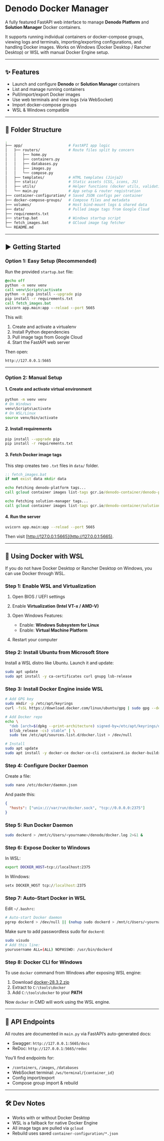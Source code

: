 # Denodo Docker Manager

A fully featured FastAPI web interface to manage **Denodo Platform** and **Solution Manager** Docker containers.

It supports running individual containers or docker-compose groups, viewing logs and terminals, importing/exporting configurations, and handling Docker images. Works on Windows (Docker Desktop / Rancher Desktop) or WSL with manual Docker Engine setup.

---

## ✨ Features

* Launch and configure **Denodo** or **Solution Manager** containers
* List and manage running containers
* Pull/import/export Docker images
* Use web terminals and view logs (via WebSocket)
* Import docker-compose groups
* WSL & Windows compatible

---

## 📂 Folder Structure

```bash
.
├── app/                     # FastAPI app logic
│   ├── routers/             # Route files split by concern
│   │   ├── home.py
│   │   ├── containers.py
│   │   ├── databases.py
│   │   ├── images.py
│   │   └── compose.py
│   ├── templates/           # HTML templates (Jinja2)
│   ├── static/              # Static assets (CSS, icons, JS)
│   ├── utils/               # Helper functions (docker utils, validation)
│   └── main.py              # App setup & router registration
├── container-configuration/ # Saved JSON configs per container
├── docker-compose-groups/   # Compose files and metadata
├── volumes/                 # Host bind-mount logs & shared data
├── data/                    # Pulled image tags from Google Cloud
├── requirements.txt
├── startup.bat              # Windows startup script
├── fetch_images.bat         # GCloud image tag fetcher
└── README.md
```

---

## ▶️ Getting Started

### Option 1: Easy Setup (Recommended)

Run the provided `startup.bat` file:

```bat
@echo off
python -m venv venv
call venv\Scripts\activate
python -m pip install --upgrade pip
pip install -r requirements.txt
call fetch_images.bat
uvicorn app.main:app --reload --port 5665
```

This will:

1. Create and activate a virtualenv
2. Install Python dependencies
3. Pull image tags from Google Cloud
4. Start the FastAPI web server

Then open:

```
http://127.0.0.1:5665
```

---

### Option 2: Manual Setup

#### 1. Create and activate virtual environment

```bash
python -m venv venv
# On Windows
venv\Scripts\activate
# On WSL/Linux
source venv/bin/activate
```

#### 2. Install requirements

```bash
pip install --upgrade pip
pip install -r requirements.txt
```

#### 3. Fetch Docker image tags

This step creates two `.txt` files in `data/` folder.

```bat
:: fetch_images.bat
if not exist data mkdir data

echo Fetching denodo-platform tags...
call gcloud container images list-tags gcr.io/denodo-container/denodo-platform > data/denodo_docker_images.txt

echo Fetching solution-manager tags...
call gcloud container images list-tags gcr.io/denodo-container/solution-manager > data/sm_docker_images.txt
```

#### 4. Run the server

```bash
uvicorn app.main:app --reload --port 5665
```

Then visit [http://127.0.0.1:5665](http://127.0.0.1:5665).

---

## 🚀 Using Docker with WSL

If you do not have Docker Desktop or Rancher Desktop on Windows, you can use Docker through WSL.

### Step 1: Enable WSL and Virtualization

1. Open BIOS / UEFI settings
2. Enable **Virtualization (Intel VT-x / AMD-V)**
3. Open Windows Features:

   * Enable: **Windows Subsystem for Linux**
   * Enable: **Virtual Machine Platform**
4. Restart your computer

### Step 2: Install Ubuntu from Microsoft Store

Install a WSL distro like Ubuntu. Launch it and update:

```bash
sudo apt update
sudo apt install -y ca-certificates curl gnupg lsb-release
```

### Step 3: Install Docker Engine inside WSL

```bash
# Add GPG key
sudo mkdir -p /etc/apt/keyrings
curl -fsSL https://download.docker.com/linux/ubuntu/gpg | sudo gpg --dearmor -o /etc/apt/keyrings/docker.gpg

# Add Docker repo
echo \
  "deb [arch=$(dpkg --print-architecture) signed-by=/etc/apt/keyrings/docker.gpg] https://download.docker.com/linux/ubuntu \
  $(lsb_release -cs) stable" | \
  sudo tee /etc/apt/sources.list.d/docker.list > /dev/null

# Install
sudo apt update
sudo apt install -y docker-ce docker-ce-cli containerd.io docker-buildx-plugin docker-compose-plugin
```

### Step 4: Configure Docker Daemon

Create a file:

```bash
sudo nano /etc/docker/daemon.json
```

And paste this:

```json
{
  "hosts": ["unix:///var/run/docker.sock", "tcp://0.0.0.0:2375"]
}
```

### Step 5: Run Docker Daemon

```bash
sudo dockerd > /mnt/c/Users/<yourname>/denodo/docker.log 2>&1 &
```

### Step 6: Expose Docker to Windows

In WSL:

```bash
export DOCKER_HOST=tcp://localhost:2375
```

In Windows:

```cmd
setx DOCKER_HOST tcp://localhost:2375
```

### Step 7: Auto-Start Docker in WSL

Edit `~/.bashrc`:

```bash
# Auto-start Docker daemon
pgrep dockerd > /dev/null || (nohup sudo dockerd > /mnt/c/Users/<yourname>/denodo/docker.log 2>&1 &)
```

Make sure to add passwordless sudo for `dockerd`:

```bash
sudo visudo
# Add this line:
yourusername ALL=(ALL) NOPASSWD: /usr/bin/dockerd
```

### Step 8: Docker CLI for Windows

To use `docker` command from Windows after exposing WSL engine:

1. Download [docker-28.3.2.zip](https://download.docker.com/win/static/stable/x86_64/)
2. Extract to `C:\tools\docker`
3. Add `C:\tools\docker` to your **PATH**

Now `docker` in CMD will work using the WSL engine.

---

## 📄 API Endpoints

All routes are documented in `main.py` via FastAPI’s auto-generated docs:

* Swagger: `http://127.0.0.1:5665/docs`
* ReDoc:   `http://127.0.0.1:5665/redoc`

You’ll find endpoints for:

* `/containers`, `/images`, `/databases`
* WebSocket terminal: `/ws/terminal/{container_id}`
* Config import/export
* Compose group import & rebuild

---

## 🛠️ Dev Notes

* Works with or without Docker Desktop
* WSL is a fallback for native Docker Engine
* All image tags are pulled via `gcloud`
* Rebuild uses saved `container-configuration/*.json`